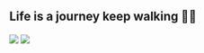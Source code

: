 ## Life is a journey keep walking 🚶🏻‍


<img align="center" src="https://github-readme-stats.vercel.app/api?username=ankursinha03&&show_icons=true&count_private=true&theme=onedark&hide=stars,contribs&include_all_commits=true" />
<img align="center" src="https://github-readme-stats.vercel.app/api/top-langs/?username=ankursinha03&langs_count=8&layout=compact&theme=onedark" />
<!--
**ankursinha03/ankursinha03** is a ✨ _special_ ✨ repository because its `README.md` (this file) appears on your GitHub profile.

Here are some ideas to get you started:

- 🔭 I’m currently working on ...
- 🌱 I’m currently learning ...
- 👯 I’m looking to collaborate on ...
- 🤔 I’m looking for help with ...
- 💬 Ask me about ...
- 📫 How to reach me: ...
- 😄 Pronouns: ...
- ⚡ Fun fact: ...
-->
